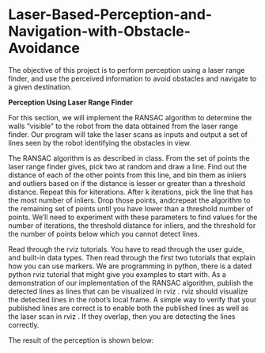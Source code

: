 # Laser-Based-Perception-and-Navigation-with-Obstacle-Avoidance
The objective of this project is to perform perception using a laser range finder, and use the perceived information to avoid obstacles and navigate to a given destination. 

**Perception Using Laser Range Finder**

For this section, we will implement the RANSAC algorithm to determine the walls “visible” to the robot from the data obtained from the laser range finder. Our program will take the laser scans as inputs and output a set of lines seen by the robot identifying the obstacles in view.

The RANSAC algorithm is as described in class. From the set of points the laser range finder gives, pick two at random and draw a line. Find out the distance of each of the other points from this line, and bin them as inliers and outliers based on if the distance is lesser or greater than a threshold distance. Repeat this for kiterations. After k iterations, pick the line that has the most number of inliers. Drop those points, andcrepeat the algorithm to the remaining set of points until you have lower than a threshold number of points. We’ll need to experiment with these parameters to find values for the number of iterations, the threshold distance for inliers, and the threshold for the number of points below which you cannot detect lines.

Read through the rviz tutorials. You have to read through the user guide, and built-in data types. Then read through the first two tutorials that explain how you can use markers. We are programming in python, there is a dated python rviz tutorial that might give you examples to start with.
As a demonstration of our implementation of the RANSAC algorithm, publish the detected lines as lines that can be visualized in rviz . rviz should visualize the detected lines in the robot’s local frame. A simple way to verify that your published lines are correct is to enable both the published lines as well as the laser scan in rviz . If they overlap, then you are detecting the lines correctly.

The result of the perception is shown below:

